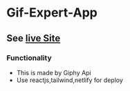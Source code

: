 # Gif-Expert-App
## See [live Site](https://frolicking-froyo-108a03.netlify.app/)

### Functionality
* This is made by Giphy Api
* Use reactjs,tailwind,netlify for deploy
